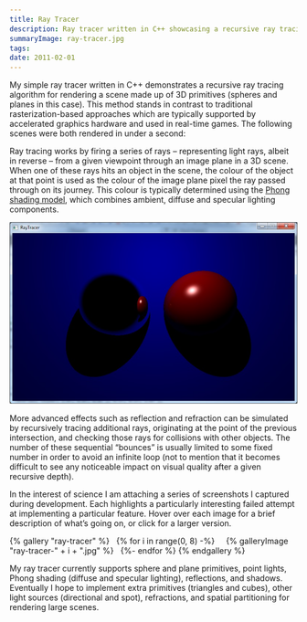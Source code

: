 ```yaml
---
title: Ray Tracer
description: Ray tracer written in C++ showcasing a recursive ray tracing algorithm.
summaryImage: ray-tracer.jpg
tags:
date: 2011-02-01
---
```

My simple ray tracer written in C++ demonstrates a recursive ray tracing algorithm for rendering a scene made up of 3D primitives (spheres and planes in this case). This method stands in contrast to traditional rasterization-based approaches which are typically supported by accelerated graphics hardware and used in real-time games. The following scenes were both rendered in under a second:

Ray tracing works by firing a series of rays – representing light rays, albeit in reverse – from a given viewpoint through an image plane in a 3D scene. When one of these rays hits an object in the scene, the colour of the object at that point is used as the colour of the image plane pixel the ray passed through on its journey. This colour is typically determined using the [Phong shading model](http://en.wikipedia.org/wiki/Phong_shading), which combines ambient, diffuse and specular lighting components.

![Rear Plane Shadows)](ray-tracer-screenshot.jpg "Rear Plane Shadows")

More advanced effects such as reflection and refraction can be simulated by recursively tracing additional rays, originating at the point of the previous intersection, and checking those rays for collisions with other objects. The number of these sequential “bounces” is usually limited to some fixed number in order to avoid an infinite loop (not to mention that it becomes difficult to see any noticeable impact on visual quality after a given recursive depth).

In the interest of science I am attaching a series of screenshots I captured during development. Each highlights a particularly interesting failed attempt at implementing a particular feature. Hover over each image for a brief description of what’s going on, or click for a larger version.

{% gallery "ray-tracer" %}
  {% for i in range(0, 8) -%}
    {% galleryImage "ray-tracer-" + i + ".jpg" %}
  {%- endfor %}
{% endgallery %}

My ray tracer currently supports sphere and plane primitives, point lights, Phong shading (diffuse and specular lighting), reflections, and shadows. Eventually I hope to implement extra primitives (triangles and cubes), other light sources (directional and spot), refractions, and spatial partitioning for rendering large scenes.
